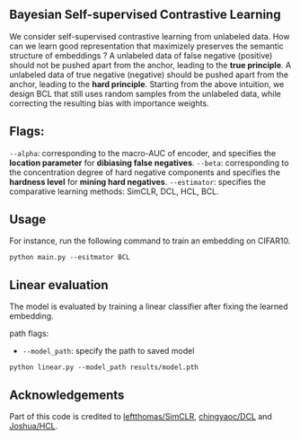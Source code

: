 ## Bayesian Self-supervised Contrastive Learning
We consider self-supervised contrastive learning from unlabeled data. 
How can we learn good representation that maximizely preserves the semantic structure of embeddings ?
A unlabeled data of false negative (positive) should not be pushed apart from the anchor, leading to the 
**true principle**.
A unlabeled data of true negative (negative) should be pushed apart from the anchor, leading to the **hard principle**.
Starting from the above intuition, we design BCL that still uses random samples from the unlabeled data, while correcting the resulting bias with importance weights.


## Flags:
`--alpha`: corresponding to the macro-AUC of encoder, and specifies the **location parameter** for **dibiasing false negatives**.
`--beta`: corresponding to the concentration degree of hard negative components and specifies the **hardness level** for **mining hard negatives**.
`--estimator`: specifies the comparative learning methods: SimCLR, DCL, HCL, BCL.

## Usage
For instance, run the following command to train an embedding on CIFAR10.
```
python main.py --esitmator BCL
```

## Linear evaluation
The model is evaluated by training a linear classifier after fixing the learned embedding.

path flags:
  - `--model_path`: specify the path to saved model
```
python linear.py --model_path results/model.pth
```

## Acknowledgements

Part of this code is credited to [leftthomas/SimCLR](https://github.com/leftthomas/SimCLR), [chingyaoc/DCL](https://github.com/chingyaoc/DCL) and [Joshua/HCL](https://github.com/joshr17/HCL).
